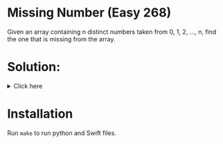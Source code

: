 # Missing Number (Easy 268)
Given an array containing n distinct numbers taken from 0, 1, 2, ..., n, find
the one that is missing from the array.

# Solution:

<details><summary>Click here</summary>  
Xor length of array with all members of array and with numbers 0..<n. Result
will be missing number. O(n) time, O(1) space.

<br></br>

</details>

# Installation
Run `make` to run python and Swift files.
